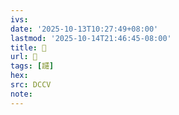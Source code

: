 ```yaml
---
ivs:
date: '2025-10-13T10:27:49+08:00'
lastmod: '2025-10-14T21:46:45-08:00'
title: 􃚹
url: 􃚹
tags: [躚]
hex: 
src: DCCV
note:
---
```


